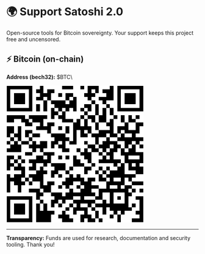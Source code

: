 ﻿# 🌍 Support Satoshi 2.0

Open-source tools for Bitcoin sovereignty. Your support keeps this project free and uncensored.

## ⚡ Bitcoin (on-chain)
**Address (bech32):**
\$BTC\

![BTC QR](donation-qr.png)

---
**Transparency:** Funds are used for research, documentation and security tooling. Thank you!
